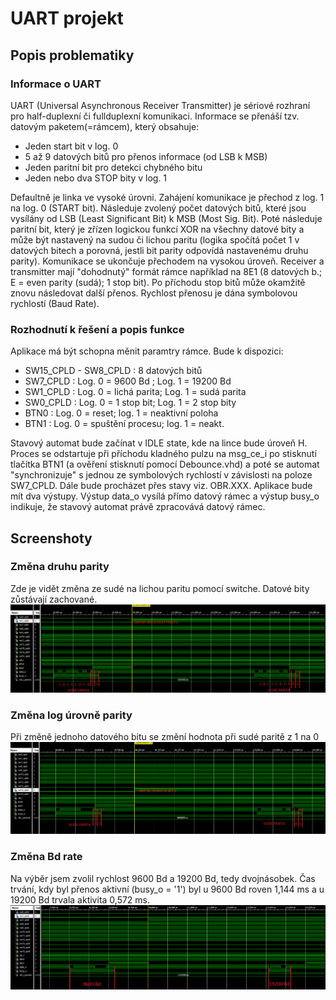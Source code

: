 # UART projekt
## Popis problematiky
### Informace o UART
UART (Universal Asynchronous Receiver Transmitter) je sériové rozhraní pro half-duplexní či fullduplexní komunikaci. Informace se přenáší tzv. datovým paketem(=rámcem), který obsahuje:
* Jeden start bit v log. 0
* 5 až 9 datových bitů pro přenos informace (od LSB k MSB)
* Jeden paritní bit pro detekci chybného bitu 
* Jeden nebo dva STOP bity v log. 1

Defaultně je linka ve vysoké úrovni. Zahájení komunikace je přechod z log. 1 na log. 0 (START bit). Následuje zvolený počet datových bitů, které jsou vysílány od LSB (Least Significant Bit) k MSB (Most Sig. Bit). Poté následuje paritní bit, který je zřízen logickou funkcí XOR na všechny datové bity a může být nastavený na sudou či lichou paritu (logika spočítá počet 1 v datových bitech a porovná, jestli bit parity odpovídá nastavenému druhu parity). Komunikace se ukončuje přechodem na vysokou úroveň. Receiver a transmitter mají "dohodnutý" formát rámce například na 8E1 (8 datových b.; E = even parity (sudá); 1 stop bit). Po příchodu stop bitů může okamžitě znovu následovat další přenos. Rychlost přenosu je dána symbolovou rychlostí (Baud Rate).

### Rozhodnutí k řešení a popis funkce
Aplikace má být schopna měnit paramtry rámce. Bude k dispozici:
* SW15_CPLD - SW8_CPLD : 8 datových bitů
* SW7_CPLD : Log. 0 = 9600 Bd ; Log. 1 = 19200 Bd
* SW1_CPLD : Log. 0 = lichá parita; Log. 1 = sudá parita
* SW0_CPLD : Log. 0 = 1 stop bit; Log. 1 = 2 stop bity
* BTN0     : Log. 0 = reset; log. 1 = neaktivní poloha
* BTN1     : Log. 0 = spuštění procesu; log. 1 = neakt.

Stavový automat bude začínat v IDLE state, kde na lince bude úroveň H. Proces se odstartuje při příchodu kladného pulzu na msg_ce_i po stisknutí tlačítka BTN1 (a ověření stisknutí pomocí Debounce.vhd) a poté se automat "synchronizuje" s jednou ze symbolových rychlostí v závislosti na poloze SW7_CPLD. Dále bude procházet přes stavy viz. OBR.XXX. Aplikace bude mít dva výstupy. Výstup data_o vysílá přímo datový rámec a výstup busy_o indikuje, že stavový automat právě zpracovává datový rámec. 

## Screenshoty 
### Změna druhu parity
Zde je vidět změna ze sudé na lichou paritu pomocí switche. Datové bity zůstávají zachované.
![logic](https://github.com/Zabka759/Digital-Electronics-1/blob/master/labs/UART/parity_change.PNG)

### Změna log úrovně parity
Při změně jednoho datového bitu se změní hodnota při sudé paritě z 1 na 0
![logic](https://github.com/Zabka759/Digital-Electronics-1/blob/master/labs/UART/bit_change_parity.PNG)

### Změna Bd rate
Na výběr jsem zvolil rychlost 9600 Bd a 19200 Bd, tedy dvojnásobek. Čas trvání, kdy byl přenos aktivní (busy_o = '1') byl u 9600 Bd roven 1,144 ms a u 19200 Bd trvala aktivita 0,572 ms. 
![logic](https://github.com/Zabka759/Digital-Electronics-1/blob/master/labs/UART/Bd_rate.PNG)
